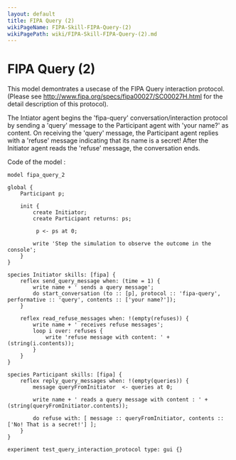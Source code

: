 ```yaml
---
layout: default
title: FIPA Query (2)
wikiPageName: FIPA-Skill-FIPA-Query-(2)
wikiPagePath: wiki/FIPA-Skill-FIPA-Query-(2).md
---
```


[//]: # (keyword|skill_fipa)
[//]: # (keyword|type_message)
[//]: # (keyword|concept_fipa)
# FIPA Query (2)


This model demontrates a usecase of the FIPA Query interaction protocol. (Please see http://www.fipa.org/specs/fipa00027/SC00027H.html for the detail description of this protocol).

The Intiator agent begins the 'fipa-query' conversation/interaction protocol by sending a 'query' message to the Participant agent with 'your name?' as content.
On receiving the 'query' message, the Participant agent replies with a 'refuse' message indicating that its name is a secret!
After the Initiator agent reads the 'refuse' message, the conversation ends.


Code of the model : 

```
model fipa_query_2

global {
	Participant p;
	
	init {
		create Initiator;
		create Participant returns: ps;
		
		 p <- ps at 0;
		
		write 'Step the simulation to observe the outcome in the console';
	}
}

species Initiator skills: [fipa] {
	reflex send_query_message when: (time = 1) {
		write name + ' sends a query message';
		do start_conversation (to :: [p], protocol :: 'fipa-query', performative :: 'query', contents :: ['your name?']);
	}
	
	reflex read_refuse_messages when: !(empty(refuses)) {
		write name + ' receives refuse messages';
		loop i over: refuses {
			write 'refuse message with content: ' + (string(i.contents));
		}
	}
}

species Participant skills: [fipa] {
	reflex reply_query_messages when: !(empty(queries)) {
		message queryFromInitiator  <- queries at 0;
		
		write name + ' reads a query message with content : ' + (string(queryFromInitiator.contents));
		
		do refuse with: [ message :: queryFromInitiator, contents :: ['No! That is a secret!'] ];		
	}
}

experiment test_query_interaction_protocol type: gui {}
```
